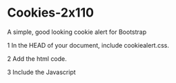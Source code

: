 # Cookies-2x110
A simple, good looking cookie alert for Bootstrap

1 In the HEAD of your document, include cookiealert.css.

2 Add the html code.

3 Include the Javascript
